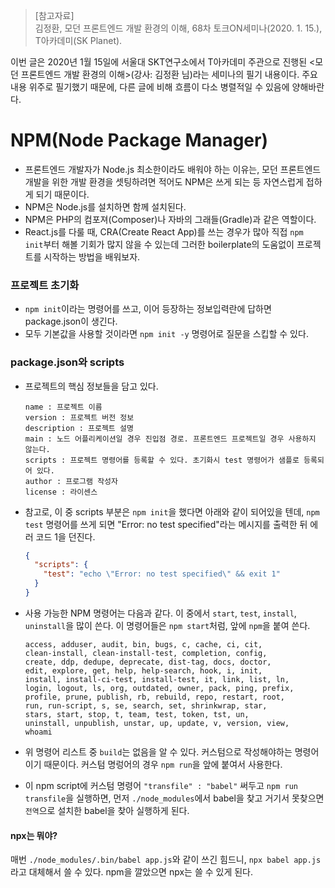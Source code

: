 > [참고자료]  
> 김정환, 모던 프론트엔드 개발 환경의 이해, 68차 토크ON세미나(2020. 1. 15.), T아카데미(SK Planet).  

이번 글은 2020년 1월 15일에 서울대 SKT연구소에서 T아카데미 주관으로 진행된 <모던 프론트엔드 개발 환경의 이해>(강사: 김정환 님)라는 세미나의 필기 내용이다. 주요 내용 위주로 필기했기 때문에, 다른 글에 비해 흐름이 다소 병렬적일 수 있음에 양해바란다. 

# NPM(Node Package Manager)
- 프론트엔드 개발자가 Node.js 최소한이라도 배워야 하는 이유는, 모던 프론트엔드 개발을 위한 개발 환경을 셋팅하려면 적어도 NPM은 쓰게 되는 등 자연스럽게 접하게 되기 때문이다.
- NPM은 Node.js를 설치하면 함께 설치된다.
- NPM은 PHP의 컴포져(Composer)나 자바의 그래들(Gradle)과 같은 역할이다.
- React.js를 다룰 때, CRA(Create React App)를 쓰는 경우가 많아 직접 `npm init`부터 해볼 기회가 많지 않을 수 있는데 그러한 boilerplate의 도움없이 프로젝트를 시작하는 방법을 배워보자.

### 프로젝트 초기화
- `npm init`이라는 명령어를 쓰고, 이어 등장하는 정보입력란에 답하면 package.json이 생긴다.
- 모두 기본값을 사용할 것이라면 `npm init -y` 명령어로 질문을 스킵할 수 있다.

### package.json와 scripts
- 프로젝트의 핵심 정보들을 담고 있다.
  ```
  name : 프로젝트 이름
  version : 프로젝트 버전 정보
  description : 프로젝트 설명
  main : 노드 어플리케이션일 경우 진입점 경로. 프론트엔드 프로젝트일 경우 사용하지 않는다.
  scripts : 프로젝트 명령어를 등록할 수 있다. 초기화시 test 명령어가 샘플로 등록되어 있다.
  author : 프로그램 작성자
  license : 라이센스
  ```

- 참고로, 이 중 scripts 부분은 `npm init`을 했다면 아래와 같이 되어있을 텐데, `npm test` 명령어를 쓰게 되면 "Error: no test specified"라는 메시지를 출력한 뒤 에러 코드 1을 던진다.
  ```json
  {
    "scripts": {
      "test": "echo \"Error: no test specified\" && exit 1"
    }
  }
  ```

- 사용 가능한 NPM 명령어는 다음과 같다. 이 중에서 `start`, `test`, `install`, `uninstall`을 많이 쓴다. 이 명령어들은 `npm start`처럼, 앞에 `npm`을 붙여 쓴다.
  ```
  access, adduser, audit, bin, bugs, c, cache, ci, cit,
  clean-install, clean-install-test, completion, config,
  create, ddp, dedupe, deprecate, dist-tag, docs, doctor,
  edit, explore, get, help, help-search, hook, i, init,
  install, install-ci-test, install-test, it, link, list, ln,
  login, logout, ls, org, outdated, owner, pack, ping, prefix,
  profile, prune, publish, rb, rebuild, repo, restart, root,
  run, run-script, s, se, search, set, shrinkwrap, star,
  stars, start, stop, t, team, test, token, tst, un,
  uninstall, unpublish, unstar, up, update, v, version, view,
  whoami
  ```

- 위 명령어 리스트 중 `build`는 없음을 알 수 있다. 커스텀으로 작성해야하는 명령어이기 때문이다. 커스텀 명렁어의 경우 `npm run`을 앞에 붙여서 사용한다.

- 이 npm script에 커스텀 명령어 `"transfile" : "babel"` 써두고 `npm run transfile`을 실행하면, 먼저 `./node_modules`에서 babel을 찾고
거기서 못찾으면 `전역`으로 설치한 babel을 찾아 실행하게 된다.

#### npx는 뭐야?
매번 `./node_modules/.bin/babel app.js`와 같이 쓰긴 힘드니, `npx babel app.js`라고 대체해서 쓸 수 있다. npm을 깔았으면 npx는 쓸 수 있게 된다.
